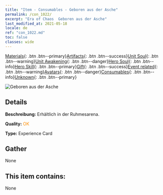 ```yaml
---
title: "Item - Consumables - Geboren aus der Asche"
permalink: /con_1022/
excerpt: "Era of Chaos  Geboren aus der Asche"
last_modified_at: 2021-05-18
locale: de
ref: "con_1022.md"
toc: false
classes: wide
---
```

 [Materials](/ItemsDE/){: .btn .btn--primary}[Artifacts](/ItemsDE/Artifacts/){: .btn .btn--success}[Unit Soul](/ItemsDE/UnitSoul/){: .btn .btn--warning}[Unit Awakening](/ItemsDE/UnitAwakening/){: .btn .btn--danger}[Hero Soul](/ItemsDE/HeroSoul/){: .btn .btn--info}[Hero Skill](/ItemsDE/HeroSkill/){: .btn .btn--primary}[Gift](/ItemsDE/Gift/){: .btn .btn--success}[Event related](/ItemsDE/Events/){: .btn .btn--warning}[Avatars](/ItemsDE/Avatars/){: .btn .btn--danger}[Consumables](/ItemsDE/Consumables/){: .btn .btn--info}[Unknown](/ItemsDE/Unknown/){: .btn .btn--primary}

 ![Geboren aus der Asche](/images/a/avatarFrame_76.png)

## Details
 **Beschreibung:** Erhältlich in der Ruhmesarena.

 **Quality:** <span style="color: #FF8C00">OK</span>

 **Type:** Experience Card

## Gather

  None

## This item contains:

  None

